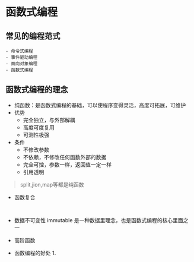 # 函数式编程

## 常见的编程范式
    - 命令式编程
    - 事件驱动编程
    - 面向对象编程
    - 函数式编程

## 函数式编程的理念
- 纯函数：是函数式编程的基础，可以使程序变得灵活，高度可拓展，可维护
- 优势
    - 完全独立，与外部解耦
    - 高度可度复用
    - 可测性极强
- 条件
  - 不修改参数
  - 不依赖，不修改任何函数外部的数据
  - 完全可控，参数一样，返回值一定一样
  - 引用透明

> split,jion,map等都是纯函数

- 函数复合
  ```
    
  ```

- 数据不可变性 immutable 是一种数据里理念，也是函数式编程的核心里面之一

- 高阶函数

- 函数编程的好处
    1. 